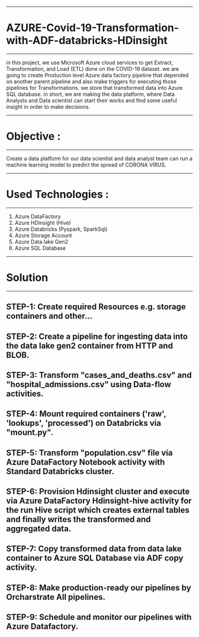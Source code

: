 ----------------------------------------------------------------
# AZURE-Covid-19-Transformation-with-ADF-databricks-HDinsight
----------------------------------------------------------------
in this project, we use Microsoft Azure cloud services to get Extract, Transformation, and Load (ETL) done on the COVID-19 dataset. we are going to create
Production level Azure data factory pipeline that depended on another parent pipeline and also make triggers for executing those pipelines for Transformations.
we store that transformed data into Azure SQL database. in short, we are making the data platform, where Data Analysts and Data scientist can start their works 
and find some useful insight in order to make decisions.


-------------------
# Objective : 
-------------------
Create a data platform for our data scientist and data analyst team can run a machine learning model to 
predict the spread of CORONA VIRUS.

--------------------------
# Used Technologies : 
--------------------------

1) Azure DataFactory
2) Azure HDinsight (Hive)
3) Azure Databricks (Pyspark, SparkSql)
4) Azure Storage Account
5) Azure Data lake Gen2
6) Azure SQL Database

---------------------
# Solution
---------------------

STEP-1: Create required Resources e.g. storage containers and other...
------------------------------------------------------------------------------------------------------------
STEP-2: Create a pipeline for ingesting data into the data lake gen2 container from HTTP and BLOB.
------------------------------------------------------------------------------------------------------------
STEP-3: Transform "cases_and_deaths.csv" and "hospital_admissions.csv" using Data-flow activities. 
------------------------------------------------------------------------------------------------------------
STEP-4: Mount required containers ('raw', 'lookups', 'processed') on Databricks via "mount.py". 
------------------------------------------------------------------------------------------------------------
STEP-5: Transform "population.csv" file via Azure DataFactory Notebook activity with Standard Databricks 
        cluster.
------------------------------------------------------------------------------------------------------------
STEP-6: Provision Hdinsight cluster and execute via Azure DataFactory Hdinsight-hive activity for the run 
        Hive script which creates external tables and finally writes the transformed and aggregated data.
------------------------------------------------------------------------------------------------------------        
STEP-7: Copy transformed data from data lake container to Azure SQL Database via ADF copy activity.
------------------------------------------------------------------------------------------------------------
STEP-8: Make production-ready our pipelines by Orcharstrate All pipelines.
------------------------------------------------------------------------------------------------------------
STEP-9: Schedule and monitor our pipelines with Azure Datafactory.
------------------------------------------------------------------------------------------------------------


